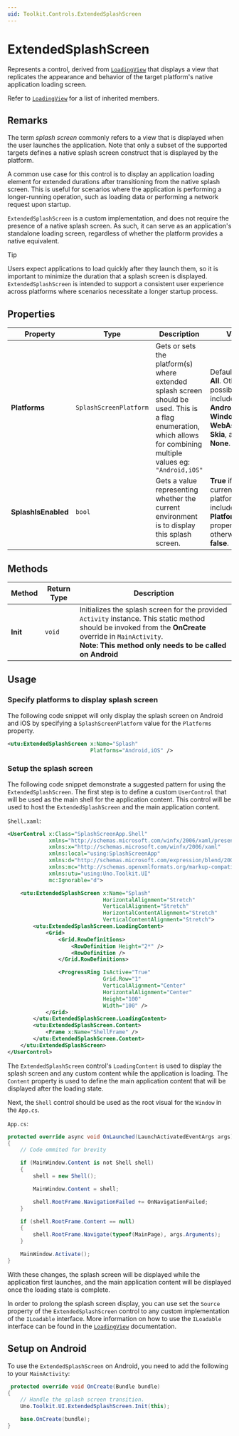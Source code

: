 ```yaml
---
uid: Toolkit.Controls.ExtendedSplashScreen
---
```

# ExtendedSplashScreen

Represents a control, derived from [`LoadingView`](xref:Toolkit.Controls.LoadingView) that displays a view that replicates the appearance and behavior of the target platform's native application loading screen.

Refer to [`LoadingView`](xref:Toolkit.Controls.LoadingView) for a list of inherited members.

## Remarks

The term _splash screen_ commonly refers to a view that is displayed when the user launches the application. Note that only a subset of the supported targets defines a native splash screen construct that is displayed by the platform.

A common use case for this control is to display an application loading element for extended durations after transitioning from the native splash screen. This is useful for scenarios where the application is performing a longer-running operation, such as loading data or performing a network request upon startup.

`ExtendedSplashScreen` is a custom implementation, and does not require the presence of a native splash screen. As such, it can serve as an application's standalone loading screen, regardless of whether the platform provides a native equivalent.

> [!TIP]
> Users expect applications to load quickly after they launch them, so it is important to minimize the duration that a splash screen is displayed. `ExtendedSplashScreen` is intended to support a consistent user experience across platforms where scenarios necessitate a longer startup process.

## Properties

| Property | Type | Description | Value |
|----------|------|-------------|---------------|
| **Platforms** | `SplashScreenPlatform` | Gets or sets the platform(s) where extended splash screen should be used. This is a flag enumeration, which allows for combining multiple values eg: `"Android,iOS"` | Default value is **All**. Other possible values include **Android**, **iOS**, **Windows**, **WebAssembly**, **Skia**, and **None**. |
| **SplashIsEnabled** | `bool` | Gets a value representing whether the current environment is to display this splash screen. | **True** if the current platform is included in the **Platforms** property, otherwise **false**. |

## Methods

| Method | Return Type | Description |
|--------|-------------|-------------|
| **Init** | `void` | Initializes the splash screen for the provided `Activity` instance. This static method should be invoked from the **OnCreate** override in `MainActivity`.<br/>**Note: This method only needs to be called on Android** |

## Usage

### Specify platforms to display splash screen

The following code snippet will only display the splash screen on Android and iOS by specifying a `SplashScreenPlatform` value for the `Platforms` property.

```xml
<utu:ExtendedSplashScreen x:Name="Splash"
                          Platforms="Android,iOS" />
```

### Setup the splash screen

The following code snippet demonstrate a suggested pattern for using the `ExtendedSplashScreen`. The first step is to define a custom `UserControl` that will be used as the main shell for the application content. This control will be used to host the `ExtendedSplashScreen` and the main application content.

`Shell.xaml`:

```xml
<UserControl x:Class="SplashScreenApp.Shell"
             xmlns="http://schemas.microsoft.com/winfx/2006/xaml/presentation"
             xmlns:x="http://schemas.microsoft.com/winfx/2006/xaml"
             xmlns:local="using:SplashScreenApp"
             xmlns:d="http://schemas.microsoft.com/expression/blend/2008"
             xmlns:mc="http://schemas.openxmlformats.org/markup-compatibility/2006"
             xmlns:utu="using:Uno.Toolkit.UI"
             mc:Ignorable="d">

    <utu:ExtendedSplashScreen x:Name="Splash"
                              HorizontalAlignment="Stretch"
                              VerticalAlignment="Stretch"
                              HorizontalContentAlignment="Stretch"
                              VerticalContentAlignment="Stretch">
        <utu:ExtendedSplashScreen.LoadingContent>
            <Grid>
                <Grid.RowDefinitions>
                    <RowDefinition Height="2*" />
                    <RowDefinition />
                </Grid.RowDefinitions>

                <ProgressRing IsActive="True"
                              Grid.Row="1"
                              VerticalAlignment="Center"
                              HorizontalAlignment="Center"
                              Height="100"
                              Width="100" />
            </Grid>
        </utu:ExtendedSplashScreen.LoadingContent>
        <utu:ExtendedSplashScreen.Content>
            <Frame x:Name="ShellFrame" />
        </utu:ExtendedSplashScreen.Content>
    </utu:ExtendedSplashScreen>
</UserControl>
```

The `ExtendedSplashScreen` control's `LoadingContent` is used to display the splash screen and any custom content while the application is loading. The `Content` property is used to define the main application content that will be displayed after the loading state.

Next, the `Shell` control should be used as the root visual for the `Window` in the `App.cs`.

`App.cs`:

```csharp
protected override async void OnLaunched(LaunchActivatedEventArgs args)
{
    // Code ommited for brevity

    if (MainWindow.Content is not Shell shell)
    {
        shell = new Shell();

        MainWindow.Content = shell;

        shell.RootFrame.NavigationFailed += OnNavigationFailed;
    }

    if (shell.RootFrame.Content == null)
    {
        shell.RootFrame.Navigate(typeof(MainPage), args.Arguments);
    }

    MainWindow.Activate();
}
```

With these changes, the splash screen will be displayed while the application first launches, and the main application content will be displayed once the loading state is complete.

In order to prolong the splash screen display, you can use set the `Source` property of the `ExtendedSplashScreen` control to any custom implementation of the `ILoadable` interface. More information on how to use the `ILoadable` interface can be found in the [`LoadingView`](xref:Toolkit.Controls.LoadingView#iloadable) documentation.

## Setup on Android

To use the `ExtendedSplashScreen` on Android, you need to add the following to your `MainActivity`:

```csharp
 protected override void OnCreate(Bundle bundle)
{ 
    // Handle the splash screen transition.
    Uno.Toolkit.UI.ExtendedSplashScreen.Init(this);

    base.OnCreate(bundle);
}
```
